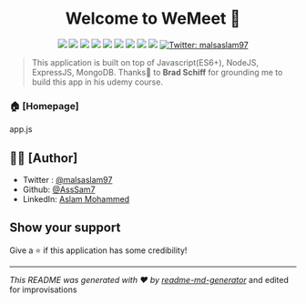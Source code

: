 <h1 align="center">Welcome to WeMeet 👋</h1>
<p align="center">
  <img src="https://img.shields.io/badge/node-v12.3.1-blue">
  <img src="https://img.shields.io/badge/express-v4.17.1-orange">
  <img src="https://img.shields.io/badge/mongodb-v2.0.4-brightgreen">
  <img src="https://img.shields.io/badge/webpack-v4.43-red">
  <img src="https://img.shields.io/badge/babel-v7.10.3-yellow">
  <img src="https://img.shields.io/badge/socket.io-v2.3-black">
  <img src="https://img.shields.io/badge/sessions-v1.17-green">
  <img src="https://img.shields.io/badge/JWT-v1.17-violet">
  <img src="https://img.shields.io/badge/EJS-v1.17-yellow">
  <a href="https://twitter.com/malsaslam97" target="_blank">
    <img alt="Twitter: malsaslam97" src="https://img.shields.io/twitter/follow/malsaslam97.svg?style=social" />
  </a>
</p>

> This application is built on top of Javascript(ES6+), NodeJS, ExpressJS, MongoDB. Thanks🤝 to **Brad Schiff** for grounding me to build this app in his udemy course.

### 🏠 [Homepage]

app.js

## ✍🏻 [Author]

- Twitter : [@malsaslam97](https://twitter.com/malsaslam97)
- Github: [@AssSam7](https://github.com/AssSam7)
- LinkedIn: [Aslam Mohammed](https://www.linkedin.com/in/malsaslam97/)

## Show your support

Give a ⭐️ if this application has some credibility!

---

_This README was generated with ❤️ by [readme-md-generator](https://github.com/kefranabg/readme-md-generator)_ and edited for improvisations
